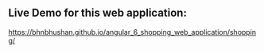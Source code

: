 ## Live Demo for this web application: 
https://bhnbhushan.github.io/angular_6_shopping_web_application/shopping/
